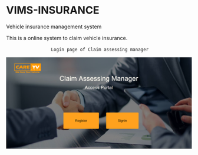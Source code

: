 # VIMS-INSURANCE
Vehicle insurance management system 


This is a online system to claim vehicle insurance.

                     Login page of Claim assessing manager
![alt text](https://github.com/sampath1994/VIMS-INSURANCE/blob/master/vims1.png)
